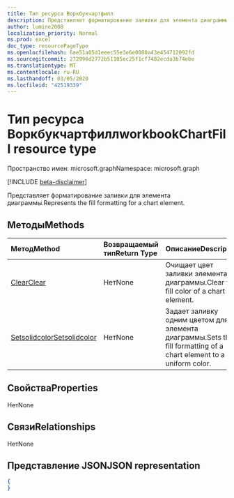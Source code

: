 ```yaml
---
title: Тип ресурса Воркбукчартфилл
description: Представляет форматирование заливки для элемента диаграммы.
author: lumine2008
localization_priority: Normal
ms.prod: excel
doc_type: resourcePageType
ms.openlocfilehash: 6ae51a05d1eeec55e3e6e0080a43e454712092fd
ms.sourcegitcommit: 272996d2772b51105ec25f1cf7482ecda3b74ebe
ms.translationtype: MT
ms.contentlocale: ru-RU
ms.lasthandoff: 03/05/2020
ms.locfileid: "42519339"
---
```

# <a name="workbookchartfill-resource-type"></a><span data-ttu-id="4a718-103">Тип ресурса Воркбукчартфилл</span><span class="sxs-lookup"><span data-stu-id="4a718-103">workbookChartFill resource type</span></span>

<span data-ttu-id="4a718-104">Пространство имен: microsoft.graph</span><span class="sxs-lookup"><span data-stu-id="4a718-104">Namespace: microsoft.graph</span></span>

[!INCLUDE [beta-disclaimer](../../includes/beta-disclaimer.md)]

<span data-ttu-id="4a718-105">Представляет форматирование заливки для элемента диаграммы.</span><span class="sxs-lookup"><span data-stu-id="4a718-105">Represents the fill formatting for a chart element.</span></span>

## <a name="methods"></a><span data-ttu-id="4a718-106">Методы</span><span class="sxs-lookup"><span data-stu-id="4a718-106">Methods</span></span>

| <span data-ttu-id="4a718-107">Метод</span><span class="sxs-lookup"><span data-stu-id="4a718-107">Method</span></span>           | <span data-ttu-id="4a718-108">Возвращаемый тип</span><span class="sxs-lookup"><span data-stu-id="4a718-108">Return Type</span></span>    |<span data-ttu-id="4a718-109">Описание</span><span class="sxs-lookup"><span data-stu-id="4a718-109">Description</span></span>|
|:---------------|:--------|:----------|
|[<span data-ttu-id="4a718-110">Clear</span><span class="sxs-lookup"><span data-stu-id="4a718-110">Clear</span></span>](../api/chartfill-clear.md)|<span data-ttu-id="4a718-111">Нет</span><span class="sxs-lookup"><span data-stu-id="4a718-111">None</span></span>|<span data-ttu-id="4a718-112">Очищает цвет заливки элемента диаграммы.</span><span class="sxs-lookup"><span data-stu-id="4a718-112">Clear the fill color of a chart element.</span></span>|
|[<span data-ttu-id="4a718-113">Setsolidcolor</span><span class="sxs-lookup"><span data-stu-id="4a718-113">Setsolidcolor</span></span>](../api/chartfill-setsolidcolor.md)|<span data-ttu-id="4a718-114">Нет</span><span class="sxs-lookup"><span data-stu-id="4a718-114">None</span></span>|<span data-ttu-id="4a718-115">Задает заливку одним цветом для элемента диаграммы.</span><span class="sxs-lookup"><span data-stu-id="4a718-115">Sets the fill formatting of a chart element to a uniform color.</span></span>|

## <a name="properties"></a><span data-ttu-id="4a718-116">Свойства</span><span class="sxs-lookup"><span data-stu-id="4a718-116">Properties</span></span>
<span data-ttu-id="4a718-117">Нет</span><span class="sxs-lookup"><span data-stu-id="4a718-117">None</span></span>

## <a name="relationships"></a><span data-ttu-id="4a718-118">Связи</span><span class="sxs-lookup"><span data-stu-id="4a718-118">Relationships</span></span>
<span data-ttu-id="4a718-119">Нет</span><span class="sxs-lookup"><span data-stu-id="4a718-119">None</span></span>


## <a name="json-representation"></a><span data-ttu-id="4a718-120">Представление JSON</span><span class="sxs-lookup"><span data-stu-id="4a718-120">JSON representation</span></span>

<!--{
  "blockType": "resource",
  "optionalProperties": [],
  "baseType": "microsoft.graph.entity",
  "@odata.type": "microsoft.graph.workbookChartFill"
}-->

```json
{
}
```


<!-- uuid: 8fcb5dbc-d5aa-4681-8e31-b001d5168d79
2015-10-25 14:57:30 UTC -->
<!--
{
  "type": "#page.annotation",
  "description": "ChartFill resource",
  "keywords": "",
  "section": "documentation",
  "tocPath": "",
  "suppressions": []
}
-->
